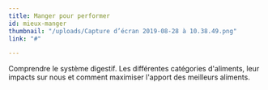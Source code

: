 ```yaml
---
title: Manger pour performer
id: mieux-manger
thumbnail: "/uploads/Capture d’écran 2019-08-28 à 10.38.49.png"
link: "#"

---
```

Comprendre le système digestif. Les différentes catégories d'aliments, leur impacts sur nous et comment maximiser l'apport des meilleurs aliments. 